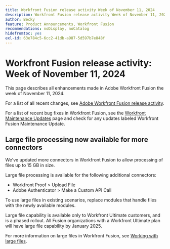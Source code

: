 ```yaml
---
title: Workfront Fusion release activity Week of November 11, 2024
description: Workfront Fusion release activity Week of November 11, 2024
author: Becky
feature: Product Announcements, Workfront Fusion
recommendations: noDisplay, noCatalog
hidefromtoc: yes
exl-id: 63e784c5-6cc2-41db-a987-5d597b7e848f
---
```

# Workfront Fusion release activity: Week of November 11, 2024

This page describes all enhancements made in Adobe Workfront Fusion the week of November 11, 2024.

For a list of all recent changes, see [Adobe Workfront Fusion release activity](/help/workfront-fusion/fusion-product-releases/fusion-release-activity.md).

For a list of recent bug fixes in Workfront Fusion, see the [Workfront Maintenance Updates](https://experienceleague.adobe.com/docs/workfront-known-issues/releases/current-updates.html) page and check for any updates labeled Workfront Fusion Maintenance Update.

## Large file processing now available for more connectors

We've updated more connectors in Workfront Fusion to allow processing of files up to 15 GB in size. 

Large file processing is available for the following additional connectors:

* Workfront Proof > Upload File
* Adobe Authenticator > Make a Custom API Call

To use large files in existing scenarios, replace modules that handle files with the newly available modules.

Large file capability is available only to Workfront Ultimate customers, and is a phased rollout. All Fusion organizations with a Workfront Ultimate plan will have large file capability by January 2025.

For more information on large files in Workfront Fusion, see [Working with large files](/help/workfront-fusion/references/scenarios/fusion-large-files.md).
